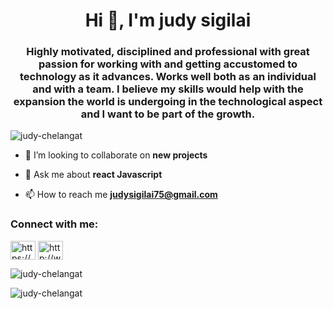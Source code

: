 <h1 align="center">Hi 👋, I'm judy sigilai</h1>
<h3 align="center">Highly motivated, disciplined and professional with great passion for working with and getting accustomed to technology as it advances. Works well both as an individual and with a team. I believe my skills would help with the expansion the world is undergoing in the technological aspect and I want to be part of the growth.</h3>

<p align="left"> <img src="https://komarev.com/ghpvc/?username=judy-chelangat&label=Profile%20views&color=0e75b6&style=flat" alt="judy-chelangat" /> </p>

- 👯 I’m looking to collaborate on **new projects**

- 💬 Ask me about **react Javascript**

- 📫 How to reach me **judysigilai75@gmail.com**

<h3 align="left">Connect with me:</h3>
<p align="left">
<a href="https://twitter.com/judieysiggy" target="blank"><img align="center" src="https://raw.githubusercontent.com/rahuldkjain/github-profile-readme-generator/master/src/images/icons/Social/twitter.svg" alt="https://x.com/judieysiggy" height="30" width="40" /></a>
<a href="https://www.linkedin.com/in/judy-chelangat-5969aa22b" target="blank"><img align="center" src="https://raw.githubusercontent.com/rahuldkjain/github-profile-readme-generator/master/src/images/icons/Social/linked-in-alt.svg" alt="http://www.linkedin.com/in/judy-chelangat-b5969aa22" height="30" width="40" /></a>
</p>


<p><img align="center" src="https://github-readme-stats.vercel.app/api/top-langs?username=judy-chelangat&show_icons=true&locale=en&layout=compact" alt="judy-chelangat" /></p>

<p><img align="center" src="https://github-readme-streak-stats.herokuapp.com/?user=judy-chelangat&" alt="judy-chelangat" /></p>
